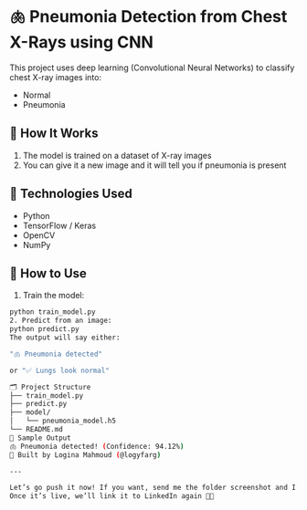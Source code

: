 # 🫁 Pneumonia Detection from Chest X-Rays using CNN

This project uses deep learning (Convolutional Neural Networks) to classify chest X-ray images into:
- Normal
- Pneumonia

## 🚀 How It Works

1. The model is trained on a dataset of X-ray images
2. You can give it a new image and it will tell you if pneumonia is present

## 🧠 Technologies Used

- Python
- TensorFlow / Keras
- OpenCV
- NumPy

## 🧪 How to Use

1. Train the model:
```bash
python train_model.py
2. Predict from an image:
python predict.py
The output will say either:

"🫁 Pneumonia detected"

or "✅ Lungs look normal"

🗂️ Project Structure
├── train_model.py
├── predict.py
├── model/
│   └── pneumonia_model.h5
└── README.md
📸 Sample Output
🫁 Pneumonia detected! (Confidence: 94.12%)
💖 Built by Logina Mahmoud (@logyfarg)

---

Let’s go push it now! If you want, send me the folder screenshot and I’ll tell you exactly what to run 👀  
Once it’s live, we’ll link it to LinkedIn again 💼✨
